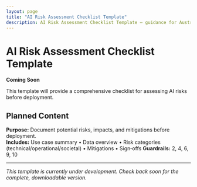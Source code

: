 ```yaml
---
layout: page
title: "AI Risk Assessment Checklist Template"
description: AI Risk Assessment Checklist Template — guidance for Australian businesses.
---
```


# AI Risk Assessment Checklist Template

**Coming Soon**

This template will provide a comprehensive checklist for assessing AI risks before deployment.

## Planned Content

**Purpose:** Document potential risks, impacts, and mitigations before deployment.  
**Includes:** Use case summary • Data overview • Risk categories (technical/operational/societal) • Mitigations • Sign‑offs
**Guardrails:** 2, 4, 6, 9, 10

---

*This template is currently under development. Check back soon for the complete, downloadable version.*
